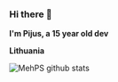 ### Hi there 👋

**I'm Pijus, a 15 year old dev**

**Lithuania**

![MehPS github stats](https://github-readme-stats.vercel.app/api?username=PijusSerapinasMipsas&show_icons=true&theme=radical)
